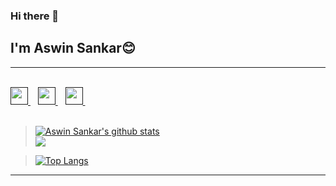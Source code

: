 ### Hi there 👋

## I'm Aswin Sankar😊
---
<br/>
<a target="_blank" href="">
  <img height="28" width="28" src="https://cdn.jsdelivr.net/npm/simple-icons@v4/icons/linkedin.svg" />
</a>&nbsp;&nbsp;
<a target="_blank" href="">
  <img height="28" width="28" src="https://cdn.jsdelivr.net/npm/simple-icons@v4/icons/facebook.svg" />
  </a>&nbsp;&nbsp;
  <a target="_blank" href="">
  <img height="28" width="28" src="https://cdn.jsdelivr.net/npm/simple-icons@v4/icons/twitter.svg" />
  </a>&nbsp;&nbsp;
  <br/><br/>

> [![Aswin Sankar's github stats](https://github-readme-stats.vercel.app/api?username=aswin888&theme=nightowl)](https://github.com/anuraghazra/github-readme-stats)
> <br>
> <a href="https://github.com/aswin888/FaceDetector"><img align="center" src="https://github-readme-stats.vercel.app/api/pin/?username=aswin888&theme=nightowl&repo=FaceDetector" /></a>

>[![Top Langs](https://github-readme-stats.vercel.app/api/top-langs/?username=aswin888&&langs_count=6&theme=nightowl)](https://github.com/anuraghazra/github-readme-stats)
---

<!--
**aswin888/aswin888** is a ✨ _special_ ✨ repository because its `README.md` (this file) appears on your GitHub profile.

Here are some ideas to get you started:

- 🔭 I’m currently working on ...
- 🌱 I’m currently learning ...
- 👯 I’m looking to collaborate on ...
- 🤔 I’m looking for help with ...
- 💬 Ask me about ...
- 📫 How to reach me: ...
- 😄 Pronouns: ...
- ⚡ Fun fact: ...
-->
